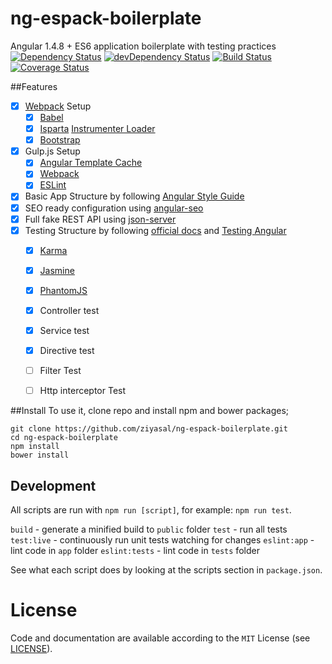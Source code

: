 # ng-espack-boilerplate
Angular 1.4.8 + ES6 application boilerplate with testing practices 
[![Dependency Status](https://david-dm.org/ziyasal/ng-espack-boilerplate.svg)](https://david-dm.org/ziyasal/ng-espack-boilerplate) [![devDependency Status](https://david-dm.org/ziyasal/ng-espack-boilerplate/dev-status.svg)](https://david-dm.org/ziyasal/ng-espack-boilerplate#info=devDependencies) [![Build Status](https://travis-ci.org/ziyasal/ng-espack-boilerplate.svg)](https://travis-ci.org/ziyasal/ng-espack-boilerplate) [![Coverage Status](https://coveralls.io/repos/ziyasal/ng-espack-boilerplate/badge.svg?branch=master&service=github)](https://coveralls.io/github/ziyasal/ng-espack-boilerplate?branch=master) 

##Features
- [x] [Webpack](https://webpack.github.io/) Setup
  - [x] [Babel](https://babeljs.io/)
  - [x] [Isparta](https://github.com/douglasduteil/isparta) [Instrumenter Loader](https://github.com/ColCh/isparta-instrumenter-loader)
  - [x] [Bootstrap](http://getbootstrap.com/)
- [x] Gulp.js Setup
  - [x] [Angular Template Cache](https://github.com/miickel/gulp-angular-templatecache)
  - [x] [Webpack](https://webpack.github.io/)
  - [x] [ESLint](http://eslint.org/blog/2014/11/es6-jsx-support/)
- [x] Basic App Structure by following [Angular Style Guide](https://github.com/johnpapa/angular-styleguide)
- [x] SEO ready configuration using [angular-seo](https://github.com/steeve/angular-seo)
- [x] Full fake REST API using [json-server](https://github.com/typicode/json-server)
- [x] Testing Structure by following [official docs](https://docs.angularjs.org/guide/unit-testing) and [Testing Angular](https://github.com/daniellmb/angular-test-patterns)
  - [x] [Karma](http://karma-runner.github.io/0.13/index.html)
  - [x] [Jasmine](http://jasmine.github.io/2.0/introduction.html)
  - [x] [PhantomJS](http://phantomjs.org/)
  - [x] Controller test
  - [x] Service test
  - [x] Directive test
  - [ ] Filter Test
  - [ ] Http interceptor Test
  

##Install
To use it, clone repo and install npm and bower packages;

```
git clone https://github.com/ziyasal/ng-espack-boilerplate.git
cd ng-espack-boilerplate
npm install
bower install
```

## Development
All scripts are run with `npm run [script]`, for example: `npm run test`.

`build`        - generate a minified build to `public` folder
`test`         - run all tests
`test:live`    - continuously run unit tests watching for changes
`eslint:app`   - lint code in `app` folder
`eslint:tests` - lint code in `tests` folder

See what each script does by looking at the scripts section in `package.json`.

License
=======

Code and documentation are available according to the `MIT` License (see [LICENSE](https://github.com/ziyasal/ng-espack-boilerplate/blob/master/LICENSE)).
